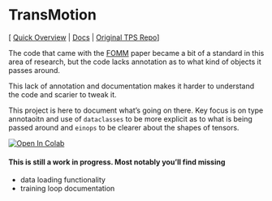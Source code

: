 # TransMotion

 [ [Quick Overview](https://gaxler.github.io/transmotion/book/demo.html) | [Docs](https://gaxler.github.io/transmotion/doc/) | [Original TPS Repo](https://github.com/yoyo-nb/Thin-Plate-Spline-Motion-Model)] 
 

The code that came with the
[FOMM](https://github.com/AliaksandrSiarohin/first-order-model) paper
became a bit of a standard in this area of research, but the code lacks
annotation as to what kind of objects it passes around.

This lack of annotation and documentation makes it harder to understand
the code and scarier to tweak it.

This project is here to document what’s going on there. Key focus is on
type annotaoitn and use of `dataclasses` to be more explicit as to what
is being passed around and `einops` to be clearer about the shapes of
tensors.

<a href="https://colab.research.google.com/github/gaxler/transmotion/blob/master/colab_demo.ipynb" target="_parent"><img src="https://colab.research.google.com/assets/colab-badge.svg" alt="Open In Colab"/></a>
 

#### This is still a work in progress. Most notably you’ll find missing

-   data loading functionality
-   training loop documentation


